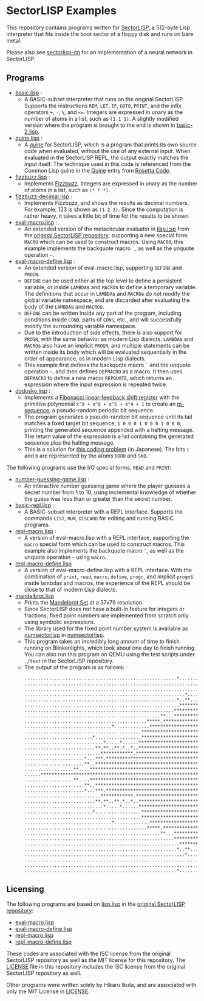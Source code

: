 # SectorLISP Examples
This repository contains programs written for [SectorLISP](https://github.com/jart/sectorlisp),
a 512-byte Lisp interpreter that fits inside the boot sector of a floppy disk and runs on bare metal.

Please also see [sectorlisp-nn](https://github.com/woodrush/sectorlisp-nn) for an implementation of a neural network in SectorLISP.

## Programs
- [basic.lisp](./lisp/basic.lisp) :
  - A BASIC-subset interpreter that runs on the original SectorLISP.
    Supports the instructions `REM`, `LET`, `IF`, `GOTO`, `PRINT`, and the infix operators `+`, `-`, `%`, and `<=`.
    Integers are expressed in unary as the number of atoms in a list, such as `(1 1 1)`.
    A slightly modified version where the program is brought to the end is shown in [basic-2.lisp](./lisp/basic-2.lisp).
- [quine.lisp](./lisp/quine.lisp) :
  - A [quine](https://en.wikipedia.org/wiki/Quine_(computing)) for SectorLISP,
    which is a program that prints its own source code when evaluated, without the use of any external input.
    When evaluated in the SectorLISP REPL, the output exactly matches the input itself.
    The technique used in this code is referenced from the Common Lisp quine in the [Quine](https://rosettacode.org/wiki/Quine#Common_Lisp) entry from [Rosetta Code](https://rosettacode.org/wiki/Rosetta_Code).
- [fizzbuzz.lisp](./lisp/fizzbuzz.lisp) :
  - Implements [Fizzbuzz](https://en.wikipedia.org/wiki/Fizz_buzz).
    Integers are expressed in unary as the number of atoms in a list, such as `(* * *)`.
- [fizzbuzz-decimal.lisp](./lisp/fizzbuzz-decimal.lisp) :
  - Implements Fizzbuzz, and shows the results as decimal numbers. For example, 123 is shown as `(1 2 3)`.
    Since the computation is rather heavy, it takes a little bit of time for the results to be shown.
- [eval-macro.lisp](./lisp/eval-macro.lisp) :
  - An extended version of the metacircular evaluator in [lisp.lisp](https://github.com/jart/sectorlisp/blob/main/lisp.lisp) from the [original SectorLISP repository](https://github.com/jart/sectorlisp),
    supporting a new special form `MACRO` which can be used to construct macros.
    Using `MACRO`, this example implements the backquote macro `` ` ``, as well as the unquote operation `~`.
- [eval-macro-define.lisp](./lisp/eval-macro-define.lisp) :
  - An extended version of eval-macro.lisp, supporting `DEFINE` and `PROGN`.
  - `DEFINE` can be used either at the top level to define a persistent variable,
    or inside `LAMBDA`s and `MACRO`s to define a temporary variable.
    The definitions that occur in `LAMBDA`s and `MACRO`s do not modify the global variable namespace, 
    and are discarded after evaluating the body of the `LAMBDA`s and `MACRO`s.
  - `DEFINE` can be written inside any part of the program, including conditions inside `COND`, parts of `CONS`, etc.,
    and will successfully modify the surrounding variable namespace.
  - Due to the introduction of side effects, there is also support for `PROGN`,
    with the same behavior as modern Lisp dialects.
    `LAMBDA`s and `MACRO`s also have an implicit `PROGN`, and multiple statements can be written inside its body
    which will be evaluated sequentially in the order of appearance, as in modern Lisp dialects.
  - This example first defines the backquote macro `` ` `` and the unquote operation `~`,
    and then defines `DEFMACRO` as a macro.
    It then uses `DEFMACRO` to define a new macro `REPQUOTE`, which returns an expression where the input expression is repeated twice.
- [dodosko.lisp](./lisp/dodosko.lisp) :
  - Implements a [Fibonacci linear-feedback shift register](https://en.wikipedia.org/wiki/Linear-feedback_shift_register#Fibonacci_LFSRs) with the
    primitive polynomial `x^9 + x^8 + x^5 + x^4 + 1` to create an [m-sequence](https://en.wikipedia.org/wiki/Maximum_length_sequence),
    a pseudo-random periodic bit sequence.
  - The program generates a pseudo-random bit sequence until its tail matches a fixed target bit sequence,
    `1 0 0 0 1 0 0 0 1 0 0 0`, printing the generated sequence appended with a halting message.
    The return value of the expression is a list containing the generated sequence plus the halting message.
  - This is a solution for [this coding problem](https://twitter.com/Sheeeeepla/status/1554028833942441984) (in Japanese).
    The bits `1` and `0` are represented by the atoms `DODO` and `SKO`.


The following programs use the I/O special forms, `READ` and `PRINT`:
- [number-guessing-game.lisp](./lisp/number-guessing-game.lisp) :
  - An interactive number guessing game where the player guesses a
    secret number from 1 to 10, using incremental knowledge of whether the guess was less than or greater than the secret number.
- [basic-repl.lisp](./lisp/basic-repl.lisp) :
  - A BASIC-subset interpreter with a REPL interface.
    Supports the commands `LIST`, `RUN`, `DISCARD` for editing and running BASIC programs.
- [repl-macro.lisp](./lisp/repl-macro.lisp) :
  - A version of eval-macro.lisp with a REPL interface,
    supporting the `macro` special form which can be used to construct macros.
    This example also implements the backquote macro `` ` ``, as well as the unquote operation `~` using `macro`.
- [repl-macro-define.lisp](./lisp/repl-macro-define.lisp)
  - A version of eval-macro-define.lisp with a REPL interface.
    With the combination of `print`, `read`, `macro`, `define`, `progn`, and implicit `progn`s inside lambdas and macros,
    the experience of the REPL should be close to that of modern Lisp dialects.
- [mandelbrot.lisp](./lisp/mandelbrot.lisp)
  - Prints the [Mandelbrot Set](https://en.wikipedia.org/wiki/Mandelbrot_set) at a 37x79 resolution.
  - Since SectorLISP does not have a built-in feature for integers or fractions,
    fixed point numbers are implemented from scratch only using symbolic expressions.
  - The library used for the fixed point number system is available as [numsectorlisp](https://github.com/woodrush/numsectorlisp/blob/main/numsectorlisp.lisp)
    in [numsectorlisp](https://github.com/woodrush/numsectorlisp).
  - This program takes an incredibly long amount of time to finish running on Blinkenlights,
    which took about one day to finish running.
    You can also run this program on QEMU using the test scripts under `./test` in the SectorLISP repository.
  - The output of the program is as follows:
    ```
    ........................................................*......................
    ...............................................................................
    ...............................................................................
    ...........................................................*...................
    ........................................................*..**..................
    .........................................................*******...*...........
    .......................................................*********.....*.........
    ..................................................**...*********...............
    .............................................*****.****************.......*....
    ................................*.............***************************......
    ...........................................*****************************.......
    .........................*.................******************************......
    .............................*.....*......********************************.....
    ..........................**.**..**.*..*..*********************************....
    ............................************.**********************************....
    ......................*...***.********************************************.....
    ......................**..************************************************.....
    ..................**....*************************************************......
    ......*****************************************************************........
    ..................**....*************************************************......
    ......................**..************************************************.....
    ......................*...***.********************************************.....
    ............................************.**********************************....
    ..........................**.**..**.*..*..*********************************....
    .............................*.....*......********************************.....
    .........................*.................******************************......
    ...........................................*****************************.......
    ................................*.............***************************......
    .............................................*****.****************.......*....
    ..................................................**...*********...............
    .......................................................*********.....*.........
    .........................................................*******...*...........
    ........................................................*..**..................
    ...........................................................*...................
    ...............................................................................
    ...............................................................................
    ........................................................*......................
    ```


## Licensing
The following programs are based on [lisp.lisp](https://github.com/jart/sectorlisp/blob/main/lisp.lisp) in the [original SectorLISP repository](https://github.com/jart/sectorlisp):
- [eval-macro.lisp](./lisp/eval-macro.lisp)
- [eval-macro-define.lisp](./lisp/eval-macro-define.lisp)
- [repl-macro.lisp](./lisp/repl.lisp)
- [repl-macro-define.lisp](./lisp/repl-macro-define.lisp)

These codes are associated with the ISC license from the original SectorLISP repository as well as the MIT license for this repository.
The [LICENSE](LICENSE) file in this repository includes the ISC license from the original SectorLISP repository as well.

Other programs were written solely by Hikaru Ikuta, and are associated with only the MIT License in [LICENSE](LICENSE).

